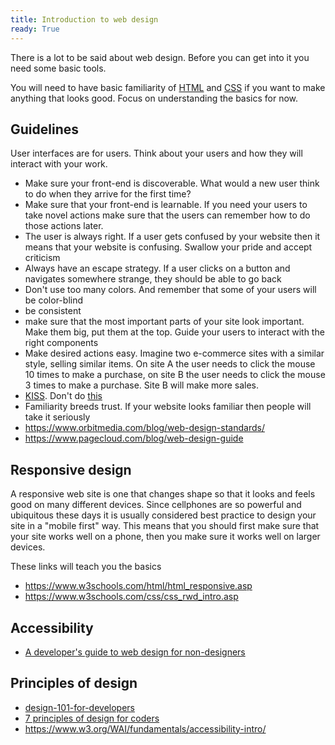 ```yaml
---
title: Introduction to web design
ready: True
---
```


There is a lot to be said about web design. Before you can get into it you need some basic tools.

You will need to have basic familiarity of [HTML](https://www.w3schools.com/html/default.asp) and [CSS](https://www.w3schools.com/css/default.asp) if you want to make anything that looks good. Focus on understanding the basics for now.

## Guidelines

User interfaces are for users. Think about your users and how they will interact with your work.

- Make sure your front-end is discoverable. What would a new user think to do when they arrive for the first time?
- Make sure that your front-end is learnable. If you need your users to take novel actions make sure that the users can remember how to do those actions later.
- The user is always right. If a user gets confused by your website then it means that your website is confusing. Swallow your pride and accept criticism
- Always have an escape strategy. If a user clicks on a button and navigates somewhere strange, they should be able to go back
- Don't use too many colors. And remember that some of your users will be color-blind
- be consistent
- make sure that the most important parts of your site look important. Make them big, put them at the top. Guide your users to interact with the right components
- Make desired actions easy. Imagine two e-commerce sites with a similar style, selling similar items. On site A the user needs to click the mouse 10 times to make a purchase, on site B the user needs to click the mouse 3 times to make a purchase. Site B will make more sales.
- [KISS](https://en.wikipedia.org/wiki/KISS_principle). Don't do [this](https://www.lingscars.com/)
- Familiarity breeds trust. If your website looks familiar then people will take it seriously
- https://www.orbitmedia.com/blog/web-design-standards/
- https://www.pagecloud.com/blog/web-design-guide

## Responsive design

A responsive web site is one that changes shape so that it looks and feels good on many different devices. Since cellphones are so powerful and ubiquitous these days it is usually considered best practice to design your site in a "mobile first" way. This means that you should first make sure that your site works well on a phone, then you make sure it works well on larger devices.

These links will teach you the basics

- https://www.w3schools.com/html/html_responsive.asp
- https://www.w3schools.com/css/css_rwd_intro.asp

## Accessibility

- [A developer's guide to web design for non-designers](https://www.freecodecamp.org/news/a-developers-guide-to-web-design-for-non-designers-1f64ce28c38d/)

## Principles of design

- [design-101-for-developers](https://academy.realm.io/posts/christopher-downer-design-101-for-developers/)
- [7 principles of design for coders](https://learntocodewith.me/posts/7-principles-of-design/)
- https://www.w3.org/WAI/fundamentals/accessibility-intro/

